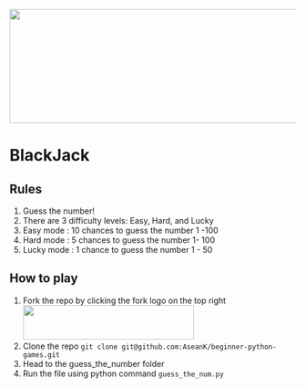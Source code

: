 <p align="center">
  <a href="https://github.com/AseanK/beginner-python-games" target="_blank">
    <img src="../images/logo.png" width = "2560px" height = "200px">
  </a>
</p>


# BlackJack

## Rules
1. Guess the number!
2. There are 3 difficulty levels: Easy, Hard, and Lucky
3. Easy mode : 10 chances to guess the number 1 -100
4. Hard mode : 5 chances to guess the number 1- 100
5. Lucky mode : 1 chance to guess the number 1 - 50

## How to play
1. Fork the repo by clicking the fork logo on the top right <img src="../images/fork.png" width="300" height="60">
2. Clone the repo `git clone git@github.com:AseanK/beginner-python-games.git`
3. Head to the guess_the_number folder
4. Run the file using python command `guess_the_num.py`
